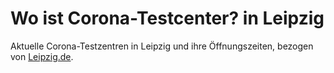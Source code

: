# Wo ist Corona-Testcenter? in Leipzig

Aktuelle Corona-Testzentren in Leipzig und ihre Öffnungszeiten, bezogen von [Leipzig.de](https://www.leipzig.de/jugend-familie-und-soziales/gesundheit/neuartiges-coronavirus-2019-n-cov/testzentrum/).